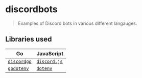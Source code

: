 # discordbots 

> Examples  of Discord bots in various different langauges.

## Libraries used

| Go                                                   | JavaScript                                              |
|------------------------------------------------------|---------------------------------------------------------|
| [`discordgo`](https://github.com/bwmarrin/discordgo) | [`discord.js`](https://github.com/discordjs/discord.js) |
| [`godotenv`](https://github.com/joho/godotenv)       | [`dotenv`](https://github.com/motdotla/dotenv)          |
